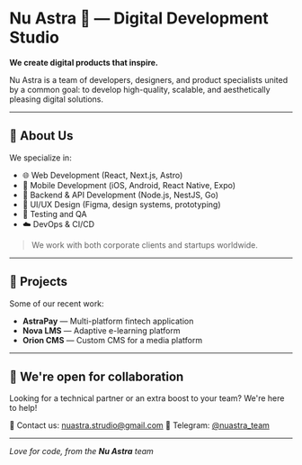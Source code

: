 # Nu Astra 🌌 — Digital Development Studio

**We create digital products that inspire.**

Nu Astra is a team of developers, designers, and product specialists united by a common goal: to develop high-quality, scalable, and aesthetically pleasing digital solutions.

---

## 🚀 About Us

We specialize in:

- 🌐 Web Development (React, Next.js, Astro)
- 📱 Mobile Development (iOS, Android, React Native, Expo)
- 🧠 Backend & API Development (Node.js, NestJS, Go)
- 🎨 UI/UX Design (Figma, design systems, prototyping)
- 🧪 Testing and QA
- ☁️ DevOps & CI/CD

> We work with both corporate clients and startups worldwide.

---

## 📂 Projects

Some of our recent work:

- **AstraPay** — Multi-platform fintech application
- **Nova LMS** — Adaptive e-learning platform
- **Orion CMS** — Custom CMS for a media platform

---

## 🤝 We're open for collaboration

Looking for a technical partner or an extra boost to your team? We're here to help!

📩 Contact us: [nuastra.strudio@gmail.com](mailto:nuastra.studio@gmail.com)
📱 Telegram: [@nuastra_team](https://t.me/nuastra_team)

---

_Love for code, from the **Nu Astra** team_

